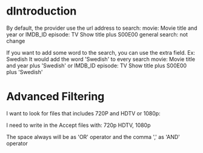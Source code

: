 dIntroduction
===================
By default, the provider use the url address to search:
	movie:  Movie title and year or IMDB_ID
	episode: TV Show title plus S00E00
	general search: not change

If you want to add some word to the search, you can use the extra field. 
Ex: Swedish
It would add the word 'Swedish' to every search
	movie:  Movie title and year plus 'Swedish' or IMDB_ID
	episode: TV Show title plus S00E00 plus 'Swedish'

Advanced Filtering
===================
I want to look for files that includes 720P and HDTV or 1080p:

I need to write in the Accept files with:
	720p HDTV, 1080p
	
The space always will be as 'OR' operator and the comma ',' as 'AND' operator

